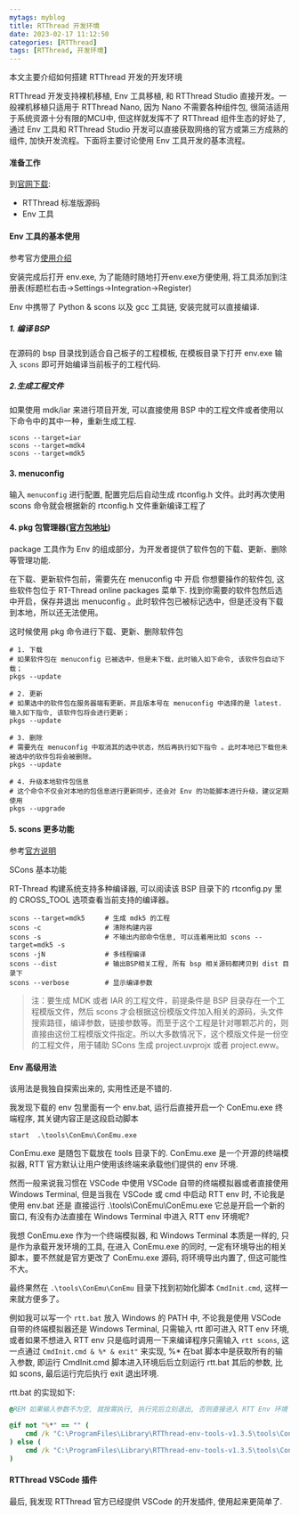 ```yaml
---
mytags: myblog
title: RTThread 开发环境
date: 2023-02-17 11:12:50
categories: [RTThread]
tags: [RTThread, 开发环境]
---
```


本文主要介绍如何搭建 RTThread 开发的开发环境
<!-- more -->

RTThread 开发支持裸机移植, Env 工具移植, 和 RTThread Studio 直接开发。一般裸机移植只适用于 RTThread Nano, 因为 Nano 不需要各种组件包, 很简洁适用于系统资源十分有限的MCU中, 但这样就发挥不了 RTThread 组件生态的好处了, 通过 Env 工具和 RTThread Studio 开发可以直接获取网络的官方或第三方成熟的组件, 加快开发流程。下面将主要讨论使用 Env 工具开发的基本流程。

#### 准备工作
到[官网下载](https://www.rt-thread.org/page/download.html):

* RTThread 标准版源码
* Env 工具

#### Env 工具的基本使用
参考官方[使用介绍](https://www.rt-thread.org/document/site/#/development-tools/env/env)

安装完成后打开 env.exe, 为了能随时随地打开env.exe方便使用, 将工具添加到注册表(标题栏右击->Settings->Integration->Register)

Env 中携带了 Python & scons 以及 gcc 工具链, 安装完就可以直接编译.

##### 1. 编译 BSP

在源码的 bsp 目录找到适合自己板子的工程模板, 在模板目录下打开 env.exe 输入 `scons` 即可开始编译当前板子的工程代码. 

##### 2.生成工程文件
  如果使用 mdk/iar 来进行项目开发, 可以直接使用 BSP 中的工程文件或者使用以下命令中的其中一种，重新生成工程.
  ```
  scons --target=iar
  scons --target=mdk4
  scons --target=mdk5
  ```

#### 3. menuconfig

输入 `menuconfig` 进行配置, 配置完后后自动生成 rtconfig.h 文件。此时再次使用 scons 命令就会根据新的 rtconfig.h 文件重新编译工程了

#### 4. pkg 包管理器([官方包地址](https://github.com/RT-Thread-packages))

package 工具作为 Env 的组成部分，为开发者提供了软件包的下载、更新、删除等管理功能.

在下载、更新软件包前，需要先在 menuconfig 中 开启 你想要操作的软件包, 这些软件包位于 RT-Thread online packages 菜单下. 找到你需要的软件包然后选中开启，保存并退出 menuconfig 。此时软件包已被标记选中，但是还没有下载到本地，所以还无法使用。

这时候使用 pkg 命令进行下载、更新、删除软件包

```shell
# 1. 下载
# 如果软件包在 menuconfig 已被选中，但是未下载，此时输入如下命令, 该软件包自动下载；
pkgs --update

# 2. 更新
# 如果选中的软件包在服务器端有更新，并且版本号在 menuconfig 中选择的是 latest. 输入如下指令, 该软件包将会进行更新；
pkgs --update

# 3. 删除
# 需要先在 menuconfig 中取消其的选中状态，然后再执行如下指令 。此时本地已下载但未被选中的软件包将会被删除。
pkgs --update

# 4. 升级本地软件包信息
# 这个命令不仅会对本地的包信息进行更新同步，还会对 Env 的功能脚本进行升级，建议定期使用
pkgs --upgrade

```
#### 5. scons 更多功能

参考[官方说明](https://www.rt-thread.org/document/site/#/development-tools/scons/scons)

SCons 基本功能

RT-Thread 构建系统支持多种编译器, 可以阅读该 BSP 目录下的 rtconfig.py 里的 CROSS_TOOL 选项查看当前支持的编译器。

```shell
scons --target=mdk5     # 生成 mdk5 的工程
scons -c                # 清除构建内容
scons -s                # 不输出内部命令信息, 可以连着用比如 scons --target=mdk5 -s
scons -jN               # 多线程编译
scons --dist            # 输出BSP相关工程, 所有 bsp 相关源码都拷贝到 dist 目录下
scons --verbose         # 显示编译参数
```

> 注：要生成 MDK 或者 IAR 的工程文件，前提条件是 BSP 目录存在一个工程模版文件，然后 scons 才会根据这份模版文件加入相关的源码，头文件搜索路径，编译参数，链接参数等。而至于这个工程是针对哪颗芯片的，则直接由这份工程模版文件指定。所以大多数情况下，这个模版文件是一份空的工程文件，用于辅助 SCons 生成 project.uvprojx 或者 project.eww。


#### Env 高级用法

该用法是我独自探索出来的, 实用性还是不错的.

我发现下载的 env 包里面有一个 env.bat, 运行后直接开启一个 ConEmu.exe 终端程序, 其关键内容正是这段启动脚本

```
start  .\tools\ConEmu\ConEmu.exe 
```

ConEmu.exe 是随包下载放在 tools 目录下的. ConEmu.exe 是一个开源的终端模拟器, RTT 官方默认让用户使用该终端来承载他们提供的 env 环境.

然而一般来说我习惯在 VSCode 中使用 VSCode 自带的终端模拟器或者直接使用 Windows Terminal, 但是当我在 VSCode 或 cmd 中启动 RTT env 时, 不论我是使用 env.bat 还是 直接运行 .\tools\ConEmu\ConEmu.exe 它总是开启一个新的窗口, 有没有办法直接在 Windows Terminal 中进入 RTT env 环境呢? 

我想 ConEmu.exe 作为一个终端模拟器, 和 Windows Terminal 本质是一样的, 只是作为承载开发环境的工具, 在进入 ConEmu.exe 的同时, 一定有环境导出的相关脚本，要不然就是官方更改了 ConEmu.exe 源码, 将环境导出内置了, 但这可能性不大。

最终果然在 `.\tools\ConEmu\ConEmu` 目录下找到初始化脚本 `CmdInit.cmd`, 这样一来就方便多了。

例如我可以写一个 `rtt.bat` 放入 Windows 的 PATH 中, 不论我是使用 VSCode 自带的终端模拟器还是 Windows Terminal, 只需输入 rtt 即可进入 RTT env 环境, 或者如果不想进入  RTT env 只是临时调用一下来编译程序只需输入 `rtt scons`, 这一点通过 `CmdInit.cmd & %* & exit"` 来实现, %* 在bat 脚本中是获取所有的输入参数, 即运行 CmdInit.cmd 脚本进入环境后后立刻运行 rtt.bat 其后的参数, 比如 scons, 最后运行完后执行 exit 退出环境. 

rtt.bat 的实现如下:

```bat
@REM 如果输入参数不为空, 就按需执行, 执行完后立刻退出, 否则直接进入 RTT Env 环境

@if not "%*" == "" (
    cmd /k "C:\ProgramFiles\Library\RTThread-env-tools-v1.3.5\tools\ConEmu\ConEmu\CmdInit.cmd & %* & exit"
) else (
    cmd /k "C:\ProgramFiles\Library\RTThread-env-tools-v1.3.5\tools\ConEmu\ConEmu\CmdInit.cmd
)
```


#### RTThread VSCode 插件

最后, 我发现 RTThread 官方已经提供 VSCode 的开发插件, 使用起来更简单了.


